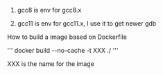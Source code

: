 1. gcc8 is env for gcc8.x

2. gcc11 is env for gcc11.x, I use it to get newer gdb 


How to build a image based on Dockerfile

'''
docker build --no-cache -t XXX ./
'''

XXX is the name for the image